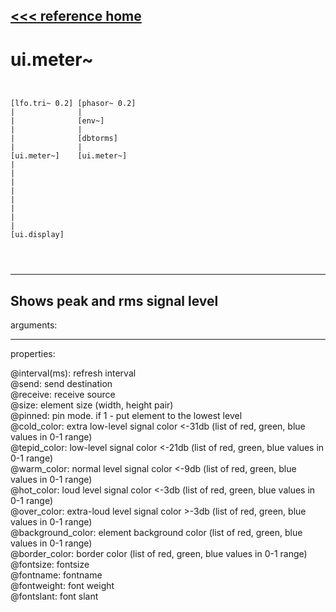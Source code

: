 [<<< reference home](ceammc_lib.md)
---

# ui.meter~

```


[lfo.tri~ 0.2] [phasor~ 0.2]
|              |
|              [env~]
|              |
|              [dbtorms]
|              |
[ui.meter~]    [ui.meter~]
|
|
|
|
|
|
|
|
[ui.display]


            
```
---
Shows peak and rms signal level
---
arguments:


---
properties:

@interval(ms): 
            refresh interval<br>
@send: send destination<br>
@receive: receive source<br>
@size: element size (width, height
            pair)<br>
@pinned: pin mode. if 1 - put element
            to the lowest level<br>
@cold_color: extra low-level signal
            color &lt;-31db (list of red, green, blue values in 0-1 range)<br>
@tepid_color: low-level signal color
            &lt;-21db (list of red, green, blue values in 0-1 range)<br>
@warm_color: normal level signal
            color &lt;-9db (list of red, green, blue values in 0-1 range)<br>
@hot_color: loud level signal color
            &lt;-3db (list of red, green, blue values in 0-1 range)<br>
@over_color: extra-loud level signal
            color &gt;-3db (list of red, green, blue values in 0-1 range)<br>
@background_color: element
            background color (list of red, green, blue values in 0-1 range)<br>
@border_color: border color (list
            of red, green, blue values in 0-1 range)<br>
@fontsize: 
            fontsize<br>
@fontname: fontname<br>
@fontweight: font
            weight<br>
@fontslant: font
            slant<br>

